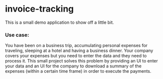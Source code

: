# invoice-tracking
This is a small demo application to show off a little bit.

### Use case:
You have been on a business trip, accumulating personal expenses for traveling, sleeping at a hotel and having a business dinner. 
Your company covers your expenses but you need to enter the data and they need to process it. This small project solves this problem by providing
an UI to enter your data and an UI for the company to download a summary of the expenses (within a certain time frame) in order to execute the payments.

